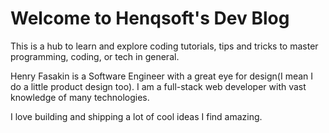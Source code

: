# Welcome to Henqsoft's Dev Blog

This is a hub to learn and explore coding tutorials, tips and tricks to master programming, coding, or tech in general.

Henry Fasakin is a Software Engineer with a great eye for design(I mean I do a little product design too). I am a full-stack web developer with vast knowledge of many technologies.

I love building and shipping a lot of cool ideas I find amazing.
